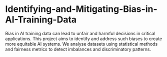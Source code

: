 # Identifying-and-Mitigating-Bias-in-AI-Training-Data
Bias in AI training data can lead to unfair and harmful decisions in critical applications. This  project aims to identify and address such biases to create more equitable AI systems. We  analyse datasets using statistical methods and fairness metrics to detect imbalances and  discriminatory patterns.

